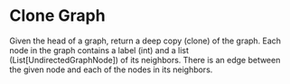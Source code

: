 # Clone Graph

Given the head of a graph, return a deep copy (clone) of the graph. Each node in the graph contains a label (int) and a list (List[UndirectedGraphNode]) of its neighbors. There is an edge between the given node and each of the nodes in its neighbors.